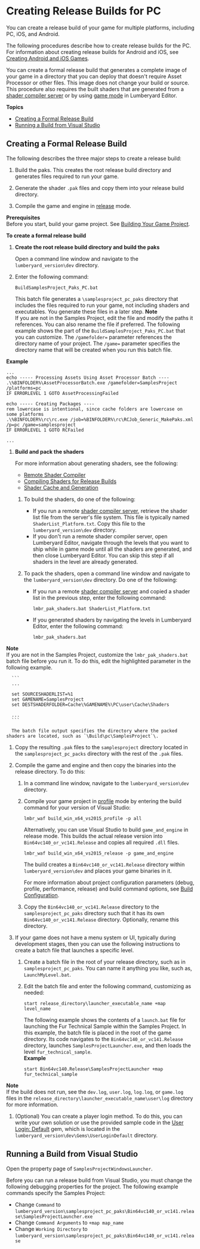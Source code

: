 # Creating Release Builds for PC<a name="game-build-release"></a>

You can create a release build of your game for multiple platforms, including PC, iOS, and Android\.

The following procedures describe how to create release builds for the PC\. For information about creating release builds for Android and iOS, see [Creating Android and iOS Games](mobile-support-intro.md)\.

You can create a formal release build that generates a complete image of your game in a directory that you can deploy that doesn't require Asset Processor or other files\. This image does not change your build or source\. This procedure also requires the built shaders that are generated from a [shader compiler server](mat-shaders-custom-dev-remote-compiler.md) or by using [game mode](lumberyard-editor-menus.md#lumberyard-editor-menus-game) in Lumberyard Editor\. 

**Topics**
+ [Creating a Formal Release Build](#creating-a-formal-release-build)
+ [Running a Build from Visual Studio](#game-build-release-vs)

## Creating a Formal Release Build<a name="creating-a-formal-release-build"></a>

The following describes the three major steps to create a release build:

1. Build the paks\. This creates the root release build directory and generates files required to run your game\.

1. Generate the shader `.pak` files and copy them into your release build directory\.

1. Compile the game and engine in [release](game-build-intro.md) mode\.

**Prerequisites**  
Before you start, build your game project\. See [Building Your Game Project](building-your-lumberyard-game-project.md)\. 

**To create a formal release build**

1. **Create the root release build directory and build the paks**

   Open a command line window and navigate to the `lumberyard_version\dev` directory\. 

1. Enter the following command:

   ```
   BuildSamplesProject_Paks_PC.bat
   ```

   This batch file generates a `\samplesproject_pc_paks` directory that includes the files required to run your game, not including shaders and executables\. You generate these files in a later step\.
**Note**  
If you are not in the Samples Project, edit the file and modify the paths it references\. You can also rename the file if preferred\. The following example shows the part of the `BuildSamplesProject_Paks_PC.bat` that you can customize\. The `/gamefolder=` parameter references the directory name of your project\. The `/game=` parameter specifies the directory name that will be created when you run this batch file\.  

**Example**  

   ```
   ...
   echo ----- Processing Assets Using Asset Processor Batch ----
   .\%BINFOLDER%\AssetProcessorBatch.exe /gamefolder=SamplesProject /platforms=pc
   IF ERRORLEVEL 1 GOTO AssetProcessingFailed
   
   echo ----- Creating Packages ----
   rem lowercase is intentional, since cache folders are lowercase on some platforms
   .\%BINFOLDER%\rc\rc.exe /job=%BINFOLDER%\rc\RCJob_Generic_MakePaks.xml /p=pc /game=samplesproject
   IF ERRORLEVEL 1 GOTO RCFailed
   
   ...
   ```

1. **Build and pack the shaders**

   For more information about generating shaders, see the following:
   + [Remote Shader Compiler](mat-shaders-custom-dev-remote-compiler.md)
   + [Compiling Shaders for Release Builds](asset-pipeline-shader-compilation.md)
   + [Shader Cache and Generation](mat-shaders-custom-dev-cache-intro.md)

   1. To build the shaders, do one of the following:
      + If you run a remote [shader compiler server](mat-shaders-custom-dev-remote-compiler.md), retrieve the shader list file from the server's file system\. This file is typically named `ShaderList_Platform.txt`\. Copy this file to the `lumberyard_version\dev` directory\.
      + If you don't run a remote shader compiler server, open Lumberyard Editor, navigate through the levels that you want to ship while in game mode until all the shaders are generated, and then close Lumberyard Editor\. You can skip this step if all shaders in the level are already generated\.

   1. To pack the shaders, open a command line window and navigate to the `lumberyard_version\dev` directory\. Do one of the following:
      + If you run a remote [shader compiler server](mat-shaders-custom-dev-remote-compiler.md) and copied a shader list in the previous step, enter the following command: 

        ```
        lmbr_pak_shaders.bat ShaderList_Platform.txt
        ```
      + If you generated shaders by navigating the levels in Lumberyard Editor, enter the following command:

        ```
        lmbr_pak_shaders.bat
        ```
**Note**  
If you are not in the Samples Project, customize the `lmbr_pak_shaders.bat` batch file before you run it\. To do this, edit the highlighted parameter in the following example\.  

      ```
      ...
      
      set SOURCESHADERLIST=%1
      set GAMENAME=SamplesProject
      set DESTSHADERFOLDER=Cache\%GAMENAME%\PC\user\Cache\Shaders
      
      ...
      ```

      The batch file output specifies the directory where the packed shaders are located, such as `\Build\pc\SamplesProject`\. 

   1. Copy the resulting `.pak` files to the `samplesproject` directory located in the `samplesproject_pc_packs` directory with the rest of the `.pak` files\.

1. Compile the game and engine and then copy the binaries into the release directory\. To do this:

   1. In a command line window, navigate to the `lumberyard_version\dev` directory\.

   1. Compile your game project in [profile](game-build-intro.md) mode by entering the build command for your version of Visual Studio: 

      ```
      lmbr_waf build_win_x64_vs2015_profile -p all
      ```

      Alternatively, you can use Visual Studio to build `game_and_engine` in release mode\. This builds the actual release version into `Bin64vc140_or_vc141.Release` and copies all required `.dll` files\.

      ```
      lmbr_waf build_win_x64_vs2015_release -p game_and_engine
      ```

      The build creates a `Bin64vc140_or_vc141.Release` directory within `lumberyard_version\dev` and places your game binaries in it\.

      For more information about project configuration parameters \(debug, profile, performance, release\) and build command options, see [Build Configuration](waf-commands.md#build-parameters)\.

   1. Copy the `Bin64vc140_or_vc141.Release` directory to the `samplesproject_pc_paks` directory such that it has its own `Bin64vc140_or_vc141.Release` directory\. Optionally, rename this directory\.

1. If your game does not have a menu system or UI, typically during development stages, then you can use the following instructions to create a batch file that launches a specific level\. 

   1. Create a batch file in the root of your release directory, such as in `samplesproject_pc_paks`\. You can name it anything you like, such as, `LaunchMyLevel.bat`\.

   1. Edit the batch file and enter the following command, customizing as needed:

      ```
      start release_directory\launcher_executable_name +map level_name
      ```

      The following example shows the contents of a `launch.bat` file for launching the Fur Technical Sample within the Samples Project\. In this example, the batch file is placed in the root of the game directory\. Its code navigates to the `Bin64vc140_or_vc141.Release` directory, launches `SamplesProjectLauncher.exe`, and then loads the level `fur_technical_sample`\.  
**Example**  

      ```
      start Bin64vc140.Release\SamplesProjectLauncher +map fur_technical_sample
      ```
**Note**  
If the build does not run, see the `dev.log`, `user.log`, `log.log`, or `game.log` files in the `release_directory\launcher_executable_name\user\log` directory for more information\.

1. \(Optional\) You can create a player login method\. To do this, you can write your own solution or use the provided sample code in the [User Login: Default](gems-system-gem-user-login.md) gem, which is located in the `lumberyard_version\dev\Gems\UserLoginDefault` directory\.

## Running a Build from Visual Studio<a name="game-build-release-vs"></a>

Open the property page of `SamplesProjectWindowsLauncher`\.

Before you can run a release build from Visual Studio, you must change the following debugging properties for the project\. The following example commands specify the Samples Project:
+ Change `Command` to `lumberyard_version\samplesproject_pc_paks\Bin64vc140_or_vc141.release\SamplesProjectLauncher.exe`
+ Change `Command Arguments` to `+map map_name`
+ Change `Working Directory` to `lumberyard_version\samplesproject_pc_paks\Bin64vc140_or_vc141.release`